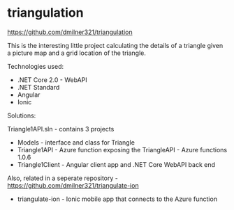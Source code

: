 # triangulation
https://github.com/dmilner321/triangulation

This is the interesting little project calculating the details of a triangle given a picture map and a grid location of the triangle.

Technologies used:

- .NET Core 2.0 - WebAPI
- .NET Standard
-  Angular
-  Ionic

Solutions:

Triangle1API.sln - contains 3 projects

- Models - interface and class for Triangle
- Triangle1API - Azure function exposing the TriangleAPI - Azure functions 1.0.6
- Triangle1Client - Angular client app and .NET Core WebAPI back end

Also, related in a seperate repository - 
https://github.com/dmilner321/triangulate-ion
- triangulate-ion - Ionic mobile app that connects to the Azure function
